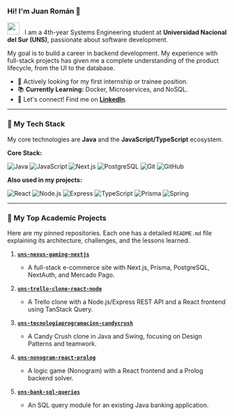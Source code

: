 ### Hi! I'm Juan Román 👋

<p align="left">
  <img src="https://media.giphy.com/media/v1.Y2lkPTc5MGI3NjExM3Z2MjY2bWJtYnN0ZzhvY2N6NTZ6cDAyZmNscG54eDRtNXZwYmxxciZlcD12MV9pbnRlcm5hbF9naWZfYnlfaWQmY3Q9Zw/hvRJCLFzcasrR4ia7z/giphy.gif" width="28" />
  &nbsp;
  I am a 4th-year Systems Engineering student at <b>Universidad Nacional del Sur (UNS)</b>, passionate about software development.
</p>

My goal is to build a career in backend development. My experience with full-stack projects has given me a complete understanding of the product lifecycle, from the UI to the database.

- 🚀 Actively looking for my first internship or trainee position.
- 📚 **Currently Learning:** Docker, Microservices, and NoSQL.
- 💬 Let's connect! Find me on [**LinkedIn**](https://www.linkedin.com/in/[your-linkedin-username-here]).

---

### 🚀 My Tech Stack

My core technologies are **Java** and the **JavaScript/TypeScript** ecosystem.

**Core Stack:**

<p>
  <img src="https://img.shields.io/badge/Java-ED8B00?style=for-the-badge&logo=openjdk&logoColor=white" alt="Java"/>
  <img src="https://img.shields.io/badge/JavaScript-F7DF1E?style=for-the-badge&logo=javascript&logoColor=black" alt="JavaScript"/>
  <img src="https://img.shields.io/badge/Next.js-000000?style=for-the-badge&logo=nextdotjs&logoColor=white" alt="Next.js"/>
  <img src="https://img.shields.io/badge/PostgreSQL-4169E1?style=for-the-badge&logo=postgresql&logoColor=white" alt="PostgreSQL"/>
  <img src="https://img.shields.io/badge/Git-F05032?style=for-the-badge&logo=git&logoColor=white" alt="Git"/>
  <img src="https://img.shields.io/badge/GitHub-181717?style=for-the-badge&logo=github&logoColor=white" alt="GitHub"/>
</p>

**Also used in my projects:**

<p>
  <img src="https://img.shields.io/badge/React-61DAFB?style=for-the-badge&logo=react&logoColor=black" alt="React"/>
  <img src="https://img.shields.io/badge/Node.js-5FA04E?style=for-the-badge&logo=nodedotjs&logoColor=white" alt="Node.js"/>
  <img src="https://img.shields.io/badge/Express.js-000000?style=for-the-badge&logo=express&logoColor=white" alt="Express"/>
  <img src="https://img.shields.io/badge/TypeScript-3178C6?style=for-the-badge&logo=typescript&logoColor=white" alt="TypeScript"/>
  <img src="https://img.shields.io/badge/Prisma-2D3748?style=for-the-badge&logo=prisma&logoColor=white" alt="Prisma"/>
  <img src="https://img.shields.io/badge/Spring-6DB33F?style=for-the-badge&logo=spring&logoColor=white" alt="Spring"/>
</p>

---

### 📂 My Top Academic Projects

Here are my pinned repositories. Each one has a detailed `README.md` file explaining its architecture, challenges, and the lessons learned.

1.  [**`uns-nexus-gaming-nextjs`**](https://github.com/JRoman-brug/uns-nexus-gaming-nextjs)

    - A full-stack e-commerce site with Next.js, Prisma, PostgreSQL, NextAuth, and Mercado Pago.

2.  [**`uns-trello-clone-react-node`**](https://github.com/JRoman-brug/uns-trello-clone-react-node)

    - A Trello clone with a Node.js/Express REST API and a React frontend using TanStack Query.

3.  [**`uns-tecnologiaprogramacion-candycrush`**](https://github.com/JRoman-brug/uns-tecnologiaprogramacion-candycrush)

    - A Candy Crush clone in Java and Swing, focusing on Design Patterns and teamwork.

4.  [**`uns-nonogram-react-prolog`**](https://github.com/JRoman-brug/uns-nonogram-react-prolog)

    - A logic game (Nonogram) with a React frontend and a Prolog backend solver.

5.  [**`uns-bank-sql-queries`**](https://github.com/JRoman-brug/uns-bank-sql-queries)
    - An SQL query module for an existing Java banking application.
